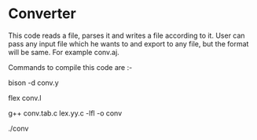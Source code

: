 Converter
=========
This code reads a file, parses it and writes a file according to it. User can pass any input file which he wants to and export to any file, but the format will be same. For example conv.aj.

Commands to compile this code are :-

bison -d conv.y

flex conv.l

g++ conv.tab.c lex.yy.c -lfl -o conv

./conv
